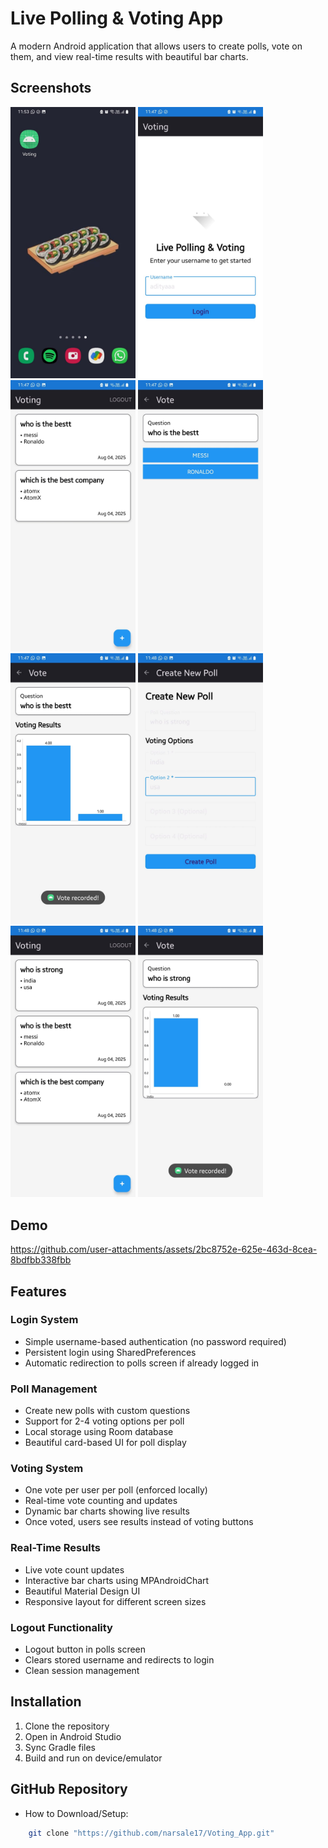 # Live Polling & Voting App

A modern Android application that allows users to create polls, vote on them, and view real-time results with beautiful bar charts.

## Screenshots

<img src="https://github.com/narsale17/Voting_App/blob/main/Voting_App_Media/IMG-20250808-WA0005.jpg" width="200" />  <img src="https://github.com/narsale17/Voting_App/blob/main/Voting_App_Media/IMG-20250808-WA0011.jpg" width="200" /> <img src="https://github.com/narsale17/Voting_App/blob/main/Voting_App_Media/IMG-20250808-WA0007.jpg" width="200" /> <img src="https://github.com/narsale17/Voting_App/blob/main/Voting_App_Media/IMG-20250808-WA0009.jpg" width="200" />  <img src="https://github.com/narsale17/Voting_App/blob/main/Voting_App_Media/IMG-20250808-WA0012.jpg" width="200" /> <img src="https://github.com/narsale17/Voting_App/blob/main/Voting_App_Media/IMG-20250808-WA0010.jpg" width="200" /> <img src="https://github.com/narsale17/Voting_App/blob/main/Voting_App_Media/IMG-20250808-WA0008.jpg" width="200" /> <img src="https://github.com/narsale17/Voting_App/blob/main/Voting_App_Media/IMG-20250808-WA0006.jpg" width="200" /> 

## Demo

https://github.com/user-attachments/assets/2bc8752e-625e-463d-8cea-8bdfbb338fbb


## Features

### Login System
- Simple username-based authentication (no password required)
- Persistent login using SharedPreferences
- Automatic redirection to polls screen if already logged in

### Poll Management
- Create new polls with custom questions
- Support for 2-4 voting options per poll
- Local storage using Room database
- Beautiful card-based UI for poll display

### Voting System
- One vote per user per poll (enforced locally)
- Real-time vote counting and updates
- Dynamic bar charts showing live results
- Once voted, users see results instead of voting buttons

### Real-Time Results
- Live vote count updates
- Interactive bar charts using MPAndroidChart
- Beautiful Material Design UI
- Responsive layout for different screen sizes

### Logout Functionality
- Logout button in polls screen
- Clears stored username and redirects to login
- Clean session management


## Installation

1. Clone the repository
2. Open in Android Studio
3. Sync Gradle files
4. Build and run on device/emulator

## GitHub Repository

 - How to Download/Setup:

```bash
    git clone "https://github.com/narsale17/Voting_App.git"
